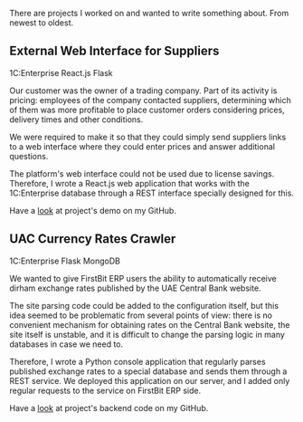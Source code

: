﻿There are projects I worked on and wanted to write something about. From newest to oldest.

## External Web Interface for Suppliers

<span class="f6 link br3 ph3 pv1 mb2 dib blue bg-lightest-blue">1C:Enterprise</span> <span class="f6 link br3 ph3 pv1 mb2 dib blue bg-lightest-blue">React.js</span> <span class="f6 link br3 ph3 pv1 mb2 dib blue bg-lightest-blue">Flask</span>

Our customer was the owner of a trading company. Part of its activity is pricing: employees of the company contacted suppliers, determining which of them was more profitable to place customer orders considering prices, delivery times and other conditions.

We were required to make it so that they could simply send suppliers links to a web interface where they could enter prices and answer additional questions.

The platform's web interface could not be used due to license savings. Therefore, I wrote a React.js web application that works with the 1C:Enterprise database through a REST interface specially designed for this.

Have a [look](https://github.com/vkostyanetsky/RFQ) at project's demo on my GitHub.

## UAC Currency Rates Crawler

<span class="f6 link br3 ph3 pv1 mb2 dib blue bg-lightest-blue">1C:Enterprise</span> <span class="f6 link br3 ph3 pv1 mb2 dib blue bg-lightest-blue">Flask</span> <span class="f6 link br3 ph3 pv1 mb2 dib blue bg-lightest-blue">MongoDB</span>

We wanted to give FirstBit ERP users the ability to automatically receive dirham exchange rates published by the UAE Central Bank website.

The site parsing code could be added to the configuration itself, but this idea seemed to be problematic from several points of view: there is no convenient mechanism for obtaining rates on the Central Bank website, the site itself is unstable, and it is difficult to change the parsing logic in many databases in case we need to.

Therefore, I wrote a Python console application that regularly parses published exchange rates to a special database and sends them through a REST service. We deployed this application on our server, and I added only regular requests to the service on FirstBit ERP side.

Have a [look](https://github.com/vkostyanetsky/CurrencyRatesCrawler) at project's backend code on my GitHub.